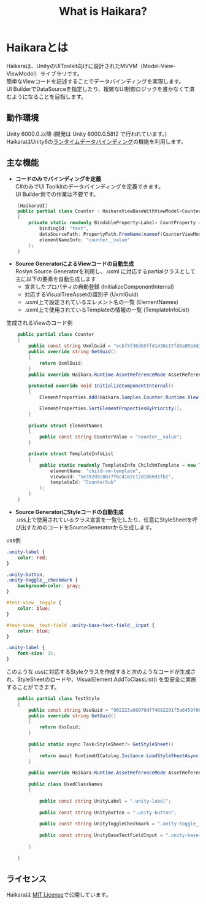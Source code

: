 ﻿---
order: -1
title: What is Haikara?
---

# Haikaraとは
Haikaraは、UnityのUIToolkit向けに設計されたMVVM（Model-View-ViewModel）ライブラリです。  
簡単なViewコードを記述することでデータバインディングを実現します。  
UI BuilderでDataSourceを指定したり、複雑なUI制御ロジックを書かなくて済むようになることを目指します。

## 動作環境
Unity 6000.0.以降 (開発は Unity 6000.0.58f2 で行われています。)  
HaikaraはUnity6の[ランタイムデータバインディング](https://docs.unity3d.com/6000.0/Documentation/Manual/UIE-runtime-binding.html)の機能を利用します。

## 主な機能
- **コードのみでバインディングを定義**  
C#のみでUI Toolkitのデータバインディングを定義できます。  
UI Builder側での作業は不要です。
```csharp
    [HaikaraUI]
    public partial class Counter : HaikaraViewBaseWithViewModel<CounterViewModel>
    {
        private static readonly BindableProperty<Label> CountProperty = BindableProperty<Label>.Create(
            bindingId: "text",
            dataSourcePath: PropertyPath.FromName(nameof(CounterViewModel.Label)),
            elementNameInfo: "counter__value"
        );
    }
```

- **Source GeneratorによるViewコードの自動生成**  
Roslyn Source Generatorを利用し、.uxml に対応するpartialクラスとして主に以下の要素を自動生成します
  - 宣言したプロパティの自動登録 (InitializeComponentInternal)
  - 対応するVisualTreeAssetの識別子 (UxmlGuid)  
  - .uxml上で設定されているエレメント名の一覧 (ElementNames)
  - .uxml上で使用されているTemplateの情報の一覧 (TemplateInfoList)

生成されるViewのコード例
```csharp
    public partial class Counter
    {
        public const string UxmlGuid = "ecbf5f36db5ffd1438c17fd8a05b3d33";
        public override string GetGuid()
        {
            return UxmlGuid;
        }
        public override Haikara.Runtime.AssetReferenceMode AssetReferenceMode => Haikara.Runtime.AssetReferenceMode.Resource;
        
        protected override void InitializeComponentInternal()
        {
            ElementProperties.Add(Haikara.Samples.Counter.Runtime.View.Counter.CountProperty);

            ElementProperties.SortElementPropertiesByPriority();
        }
        
        private struct ElementNames
        {
            public const string CounterValue = "counter__value";
        }

        private struct TemplateInfoList
        {
            public static readonly TemplateInfo ChildVmTemplate = new TemplateInfo(
                elementName: "child-vm-template",
                viewGuid: "5e392d8c8077f6c4182c12d106691fb2",
                templateId: "CounterSub"
            );
        }
    }
```

- **Source GeneratorにStyleコードの自動生成**  
.uss上で使用されているクラス宣言を一覧化したり、任意にStyleSheetを呼び出すためのコードをSourceGeneratorから生成します。

uss例
```css
.unity-label {
    color: red;
}

.unity-button,
.unity-toggle__checkmark {
    background-color: gray;
}

#test-view__toggle {
    color: blue;
}

#test-view__text-field .unity-base-text-field__input {
    color: blue;
}

.unity-label {
    font-size: 15;
}
```
このような.ussに対応するStyleクラスを作成すると次のようなコードが生成され、StyleSheetのロードや、VisualElement.AddToClassList() を型安全に実施することができます。  

```csharp
    public partial class TestStyle
    {
        public const string UssGuid = "902223a66070df74682291f5a6459f06";
        public override string GetGuid()
        {
            return UssGuid;
        }
        
        public static async Task<StyleSheet?> GetStyleSheet()
        {
            return await RuntimeUICatalog.Instance.LoadStyleSheetAsync(UssGuid);
        }
        
        public override Haikara.Runtime.AssetReferenceMode AssetReferenceMode => Haikara.Runtime.AssetReferenceMode.Resource;
        
        public class UsedClassNames
        {

            public const string UnityLabel = ".unity-label";
            
            public const string UnityButton = ".unity-button";
            
            public const string UnityToggleCheckmark = ".unity-toggle__checkmark";
            
            public const string UnityBaseTextFieldInput = ".unity-base-text-field__input";
            
        }
            
    }
```

## ライセンス
Haikaraは [MIT License](https://github.com/fireskyvvv/Haikara/blob/master/LICENSE.md)で公開しています。